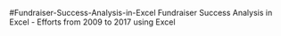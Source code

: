 #Fundraiser-Success-Analysis-in-Excel
Fundraiser Success Analysis in Excel - Efforts from 2009 to 2017 using Excel
